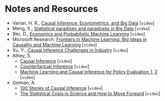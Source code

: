 # Notes and Resources

- Varian, H. R., [Causal Inference, Econometrics, and Big Data](https://www.youtube.com/watch?v=8xa-hSlJFo0) [`video`]
- Meng, X., [Statistical paradises and paradoxes in Big Data](https://www.youtube.com/watch?v=8YLdIDOMEZs) [`video`]
- Blei, D., [Economics and Probabilistic Machine Learning](https://www.youtube.com/watch?v=zwcjJQoK8_Q) [`video`]
- Microsoft Research, [Frontiers in Machine Learning: Big Ideas in Causality and Machine Learning](https://www.youtube.com/watch?v=wYVptiGkmQM) [`video`]
- Xu, Y., [Causal Inference Challenges in Industry](https://www.youtube.com/watch?v=OoKsLAvyIYA) [`video`]
- Athey, S.
    - [Causal Inference](https://www.youtube.com/watch?v=ZsLV0ayTVIY) [`video`]
    - [Counterfactual Inference](https://www.youtube.com/watch?v=yKs6msnw9m8) [`video`]
    - [Machine Learning and Causal Inference for Policy Evaluation 1](https://www.youtube.com/watch?v=Yx6qXM_rfKQ), [2](https://www.youtube.com/watch?v=DixuYCsXFig) [`video`]
- Gelman, A. 
    - [100 Stories of Causal Inference](https://www.youtube.com/watch?v=jnI5KI843Lk) [`video`]
    - [The Statistical Crisis in Science and How to Move Forward](https://www.youtube.com/watch?v=KS3yPw91iC0) [`video`]

